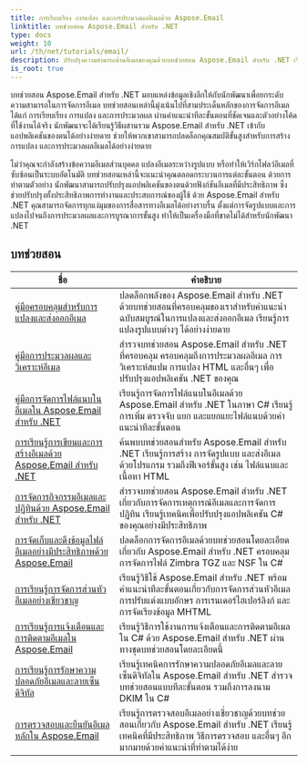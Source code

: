 ```yaml
---
title: การเรียบเรียง การแปลง และการประมวลผลอีเมลด้วย Aspose.Email
linktitle: บทช่วยสอน Aspose.Email สำหรับ .NET
type: docs
weight: 10
url: /th/net/tutorials/email/
description: ปรับปรุงความสามารถด้านอีเมลของคุณด้วยบทช่วยสอน Aspose.Email สำหรับ .NET เรียนรู้วิธีการเขียน แปลง และประมวลผลอีเมลสำหรับการจัดการอีเมลขั้นสูง
is_root: true
---
```


บทช่วยสอน Aspose.Email สำหรับ .NET มอบแหล่งข้อมูลเชิงลึกให้กับนักพัฒนาเพื่อยกระดับความสามารถในการจัดการอีเมล บทช่วยสอนเหล่านี้มุ่งเน้นไปที่สามประเด็นหลักของการจัดการอีเมล ได้แก่ การเรียบเรียง การแปลง และการประมวลผล ผ่านคำแนะนำทีละขั้นตอนที่ชัดเจนและตัวอย่างโค้ดที่ใช้งานได้จริง นักพัฒนาจะได้เรียนรู้วิธีผสานรวม Aspose.Email สำหรับ .NET เข้ากับแอปพลิเคชันของตนได้อย่างง่ายดาย ช่วยให้พวกเขาสามารถปลดล็อกคุณสมบัติขั้นสูงสำหรับการสร้าง การแปลง และการประมวลผลอีเมลได้อย่างง่ายดาย

ไม่ว่าคุณจะกำลังสร้างข้อความอีเมลส่วนบุคคล แปลงอีเมลระหว่างรูปแบบ หรือทำให้เวิร์กโฟลว์อีเมลที่ซับซ้อนเป็นระบบอัตโนมัติ บทช่วยสอนเหล่านี้จะแนะนำคุณตลอดกระบวนการแต่ละขั้นตอน ด้วยการทำตามตัวอย่าง นักพัฒนาสามารถปรับปรุงแอปพลิเคชันของตนด้วยฟังก์ชันอีเมลที่มีประสิทธิภาพ ซึ่งช่วยปรับปรุงทั้งประสิทธิภาพการทำงานและประสบการณ์ของผู้ใช้ ด้วย Aspose.Email สำหรับ .NET คุณสามารถจัดการทุกแง่มุมของการสื่อสารทางอีเมลได้อย่างราบรื่น ตั้งแต่การจัดรูปแบบและการแปลงไปจนถึงการประมวลผลและการบูรณาการขั้นสูง ทำให้เป็นเครื่องมือที่ขาดไม่ได้สำหรับนักพัฒนา .NET

## บทช่วยสอน
| ชื่อ | คำอธิบาย |
| --- | --- | 
| [คู่มือครอบคลุมสำหรับการแปลงและส่งออกอีเมล](./comprehensive-guide-to-email-conversion-and-export/) | ปลดล็อกพลังของ Aspose.Email สำหรับ .NET ด้วยบทช่วยสอนที่ครอบคลุมของเราสำหรับคำแนะนำฉบับสมบูรณ์ในการแปลงและส่งออกอีเมล เรียนรู้การแปลงรูปแบบต่างๆ ได้อย่างง่ายดาย |
| [คู่มือการประมวลผลและวิเคราะห์อีเมล](./guide-to-email-processing-and-analysis/) | สำรวจบทช่วยสอน Aspose.Email สำหรับ .NET ที่ครอบคลุม ครอบคลุมถึงการประมวลผลอีเมล การวิเคราะห์สแปม การแปลง HTML และอื่นๆ เพื่อปรับปรุงแอปพลิเคชัน .NET ของคุณ | 
| [คู่มือการจัดการไฟล์แนบในอีเมลใน Aspose.Email สำหรับ .NET](./handling-email-attachments/) | เรียนรู้การจัดการไฟล์แนบในอีเมลด้วย Aspose.Email สำหรับ .NET ในภาษา C# เรียนรู้การเพิ่ม ตรวจจับ แยก และแยกแยะไฟล์แนบด้วยคำแนะนำทีละขั้นตอน |
| [การเรียนรู้การเขียนและการสร้างอีเมลด้วย Aspose.Email สำหรับ .NET](./mastering-email-composition-and-creation/) | ค้นพบบทช่วยสอนสำหรับ Aspose.Email สำหรับ .NET เรียนรู้การสร้าง การจัดรูปแบบ และส่งอีเมลด้วยโปรแกรม รวมถึงฟีเจอร์ขั้นสูง เช่น ไฟล์แนบและเนื้อหา HTML |
| [การจัดการกิจกรรมอีเมลและปฏิทินด้วย Aspose.Email สำหรับ .NET](./handling-email-events-and-calendar/) | สำรวจบทช่วยสอน Aspose.Email สำหรับ .NET เกี่ยวกับการจัดการเหตุการณ์อีเมลและการจัดการปฏิทิน เรียนรู้เทคนิคเพื่อปรับปรุงแอปพลิเคชัน C# ของคุณอย่างมีประสิทธิภาพ |
| [การจัดเก็บและดึงข้อมูลไฟล์อีเมลอย่างมีประสิทธิภาพด้วย Aspose.Email](./email-files-storage-and-retrieval/) | ปลดล็อกการจัดการอีเมลด้วยบทช่วยสอนโดยละเอียดเกี่ยวกับ Aspose.Email สำหรับ .NET ครอบคลุมการจัดการไฟล์ Zimbra TGZ และ NSF ใน C# |
| [การเรียนรู้การจัดการส่วนหัวอีเมลอย่างเชี่ยวชาญ](./mastering-email-header-manipulation/) | เรียนรู้วิธีใช้ Aspose.Email สำหรับ .NET พร้อมคำแนะนำทีละขั้นตอนเกี่ยวกับการจัดการส่วนหัวอีเมล การปรับแต่งแบบอักษร การเรนเดอร์ไฮเปอร์ลิงก์ และการจัดเรียงข้อมูล MHTML |
| [การเรียนรู้การแจ้งเตือนและการติดตามอีเมลใน Aspose.Email](./mastering-email-notifications-and-tracking/) | เรียนรู้วิธีการใช้งานการแจ้งเตือนและการติดตามอีเมลใน C# ด้วย Aspose.Email สำหรับ .NET ผ่านทางชุดบทช่วยสอนโดยละเอียดนี้ |
| [การเรียนรู้การรักษาความปลอดภัยอีเมลและลายเซ็นดิจิทัล](./mastering-email-security-and-signatures/) | เรียนรู้เทคนิคการรักษาความปลอดภัยอีเมลและลายเซ็นดิจิทัลใน Aspose.Email สำหรับ .NET สำรวจบทช่วยสอนแบบทีละขั้นตอน รวมถึงการลงนาม DKIM ใน C# |
| [การตรวจสอบและยืนยันอีเมลหลักใน Aspose.Email](./master-email-validation-and-verification/) | เรียนรู้การตรวจสอบอีเมลอย่างเชี่ยวชาญด้วยบทช่วยสอนเกี่ยวกับ Aspose.Email สำหรับ .NET เรียนรู้เทคนิคที่มีประสิทธิภาพ วิธีการตรวจสอบ และอื่นๆ อีกมากมายด้วยคำแนะนำที่ทำตามได้ง่าย |

